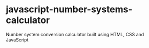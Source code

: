# javascript-number-systems-calculator
Number system conversion calculator built using HTML, CSS and JavaScript
